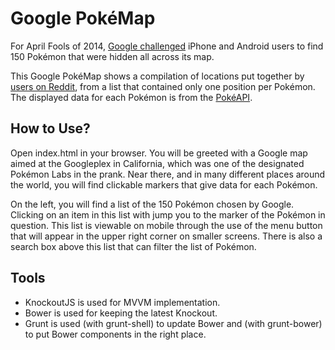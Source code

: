 Google PokéMap
=================

For April Fools of 2014, [Google challenged](https://www.youtube.com/watch?v=4YMD6xELI_k) iPhone and Android users to find 150 Pokémon that were hidden all across its map.

This Google PokéMap shows a compilation of locations put together by [users on Reddit](https://www.reddit.com/r/pokemon/comments/21ub4t/google_maps_pokemon_list_where_to_find_them/), from a list that contained only one position per Pokémon. The displayed data for each Pokémon is from the [PokéAPI](http://pokeapi.co/).


How to Use?
-----------

Open index.html in your browser. You will be greeted with a Google map aimed at the Googleplex in California, which was one of the designated Pokémon Labs in the prank. Near there, and in many different places around the world, you will find clickable markers that give data for each Pokémon.

On the left, you will find a list of the 150 Pokémon chosen by Google. Clicking on an item in this list with jump you to the marker of the Pokémon in question. This list is viewable on mobile through the use of the menu button that will appear in the upper right corner on smaller screens. There is also a search box above this list that can filter the list of Pokémon.


Tools
-----

* KnockoutJS is used for MVVM implementation.
* Bower is used for keeping the latest Knockout.
* Grunt is used (with grunt-shell) to update Bower and (with grunt-bower) to put Bower components in the right place.
